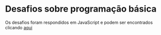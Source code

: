 # Desafios sobre programação básica

Os desafios foram respondidos em JavaScript e podem ser encontrados clicando [aqui](https://github.com/gustavoguanabara/javascript/tree/master/desafios)
